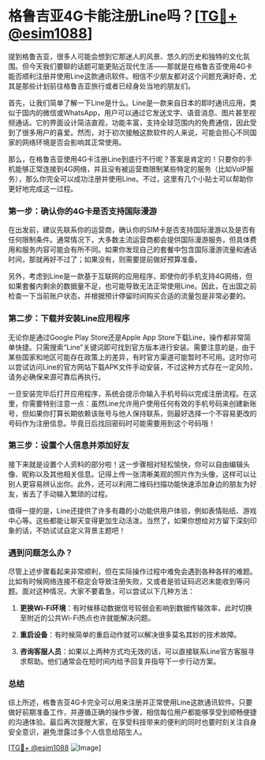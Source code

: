 # 格鲁吉亚4G卡能注册Line吗？[[TG💪+ @esim1088](https://t.me/s/esim1088)]

提到格鲁吉亚，很多人可能会想到它那迷人的风景、悠久的历史和独特的文化氛围。但今天我们要聊的话题可能更贴近现代生活——那就是在格鲁吉亚使用4G卡能否顺利注册并使用Line这款通讯软件。相信不少朋友都对这个问题充满好奇，尤其是那些计划前往格鲁吉亚旅行或者已经身处当地的朋友们。

首先，让我们简单了解一下Line是什么。Line是一款来自日本的即时通讯应用，类似于国内的微信或WhatsApp，用户可以通过它发送文字、语音消息、图片甚至视频通话。它的界面设计简洁直观，功能丰富，支持全球范围内的免费通信，因此受到了很多用户的喜爱。然而，对于初次接触这款软件的人来说，可能会担心不同国家的网络环境是否会影响其正常使用。

那么，在格鲁吉亚使用4G卡注册Line到底行不行呢？答案是肯定的！只要你的手机能够正常连接到4G网络，并且没有被运营商限制某些特定的服务（比如VoIP服务），那么你完全可以成功注册并使用Line。不过，这里有几个小贴士可以帮助你更好地完成这一过程。

### 第一步：确认你的4G卡是否支持国际漫游

在出发前，建议先联系你的运营商，确认你的SIM卡是否支持国际漫游以及是否有任何限制条件。通常情况下，大多数主流运营商都会提供国际漫游服务，但具体费用和服务内容可能会有所不同。如果你发现自己的套餐中包含国际漫游流量和通话时间，那就再好不过了；如果没有，则需要提前做好预算准备。

另外，考虑到Line是一款基于互联网的应用程序，即使你的手机支持4G网络，但如果套餐内剩余的数据量不足，也可能导致无法正常使用Line。因此，在出国之前检查一下当前账户状态，并根据预计停留时间购买合适的流量包是非常必要的。

### 第二步：下载并安装Line应用程序

无论你是通过Google Play Store还是Apple App Store下载Line，操作都非常简单快捷。只需搜索“Line”关键词即可找到官方版本进行安装。需要注意的是，由于某些国家和地区可能存在政策上的差异，有时官方渠道可能暂时不可用。这时你可以尝试访问Line的官方网站下载APK文件手动安装，不过这种方式存在一定风险，请务必确保来源可靠后再执行。

一旦安装完毕后打开应用程序，系统会提示你输入手机号码以完成注册流程。在这里，你需要特别注意一点：虽然Line允许用户使用任何有效的手机号码来创建新账号，但如果你打算长期依赖该账号与他人保持联系，则最好选择一个不容易更改的号码作为注册信息。毕竟日后找回密码时可能需要用到这个号码哦！

### 第三步：设置个人信息并添加好友

接下来就是设置个人资料的部分啦！这一步骤相对轻松愉快，你可以自由编辑头像、昵称以及其他相关信息。记得上传一张清晰美观的照片作为头像，这样可以让别人更容易辨认出你。此外，还可以利用二维码扫描功能快速添加身边的朋友为好友，省去了手动输入繁琐的过程。

值得一提的是，Line还提供了许多有趣的小功能供用户体验，例如表情贴纸、游戏中心等。这些都能让聊天变得更加生动活泼。当然了，如果你想给对方留下深刻印象的话，不妨试试自定义背景主题吧！

### 遇到问题怎么办？

尽管上述步骤看起来非常顺利，但在实际操作过程中难免会遇到各种各样的难题。比如有时候网络连接不稳定会导致注册失败，又或者是验证码迟迟未能收到等问题。面对这种情况，大家不要着急，可以尝试以下几种方法：

1. **更换Wi-Fi环境**：有时候移动数据信号较弱会影响到数据传输效率，此时切换至附近的公共Wi-Fi热点也许就能解决问题。
   
2. **重启设备**：有时候简单的重启动作就可以解决很多莫名其妙的技术故障。

3. **咨询客服人员**：如果以上两种方式均无效的话，可以直接联系Line官方客服寻求帮助。他们通常会在短时间内给予回复并指导下一步行动方案。

### 总结

综上所述，格鲁吉亚4G卡完全可以用来注册并正常使用Line这款通讯软件。只要做好前期准备工作，并遵循正确的操作步骤，相信每位用户都能够享受到顺畅便捷的沟通体验。最后再次提醒大家，在享受科技带来的便利的同时也要时刻关注自身安全意识，避免泄露过多个人信息给陌生人。

[[TG💪+ @esim1088](https://t.me/s/esim1088) ![Image](https://i.postimg.cc/4NQfJmqS/Snipaste-2025-05-13-00-14-12.png)]
